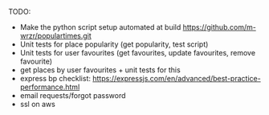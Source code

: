 TODO:
- Make the python script setup automated at build https://github.com/m-wrzr/populartimes.git
- Unit tests for place popularity (get popularity, test script)
- Unit tests for user favourites (get favourites, update favourites, remove favourite)
- get places by user favourites + unit tests for this
- express bp checklist: https://expressjs.com/en/advanced/best-practice-performance.html
- email requests/forgot password
- ssl on aws